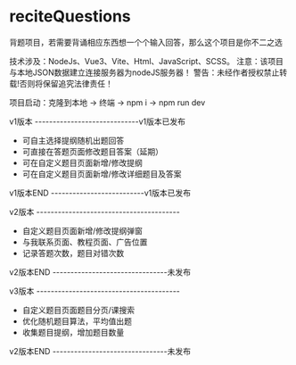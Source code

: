 # reciteQuestions
背题项目，若需要背诵相应东西想一个个输入回答，那么这个项目是你不二之选

技术涉及：NodeJs、Vue3、Vite、Html、JavaScript、SCSS。
注意：该项目与本地JSON数据建立连接服务器为nodeJS服务器！
警告：未经作者授权禁止转载!否则将保留追究法律责任！




项目启动：克隆到本地 -> 终端 -> npm i -> npm run dev




v1版本 -----------------------------v1版本已发布
 - 可自主选择提纲随机出题回答
 - 可直接在答题页面修改题目答案（延期）
 - 可在自定义题目页面新增/修改提纲
 - 可在自定义题目页面新增/修改详细题目及答案

v1版本END --------------------------v1版本已发布

v2版本 ----------------------------------------
 - 自定义题目页面新增/修改提纲弹窗
 - 与我联系页面、教程页面、广告位置
 - 记录答题次数，题目对错次数

v2版本END --------------------------------未发布

v3版本 ----------------------------------------
 - 自定义题目页面题目分页/课搜索
 - 优化随机题目算法，平均值出题
 - 收集题目提纲，增加题目数量

v2版本END --------------------------------未发布
